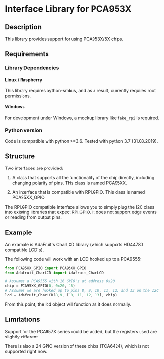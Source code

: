 # Interface Library for PCA953X

## Description

This library provides support for using PCA953X/5X chips.

## Requirements
### Library Dependencies
#### Linux / Raspberry
This library requires python-smbus, and as a result, currently requires root permissions.
#### Windows
For development under Windows, a mockup library like `fake_rpi` is required.

### Python version

Code is compatible with python >=3.6. Tested with python 3.7 (31.08.2019).

## Structure

Two interfaces are provided:

1. A class that supports all the functionality of the chip directly,
including changing polarity of pins. This class is named PCA95XX.

2. An interface that is compatible with RPi.GPIO. This class is named PCA95XX_GPIO


The RPi.GPIO compatible interface allows you to simply plug the I2C class
into existing libraries that expect RPi.GPIO.  It does not support edge events
or reading from output pins.


## Example

An example is AdaFruit's CharLCD library (which supports HD44780 compatible LCD's).

The following code will work with an LCD hooked up to a PCA9555:

```python
from PCA95XX_GPIO import PCA95XX_GPIO
from Adafruit_CharLCD import Adafruit_CharLCD

# Assumes a PCA9555 with 16 GPIO's at address 0x20
chip = PCA95XX_GPIO(0, 0x20, 16) 
# Assumes we are hooked up to pins 8, 9, 10, 11, 12, and 13 on the I2C chip
lcd = Adafruit_CharLCD(8,9, [10, 11, 12, 13], chip)
```

From this point, the lcd object will function as it does normally.

## Limitations

Support for the PCA957X series could be added, but the registers used are slightly different.

There is also a 24 GPIO version of these chips (TCA6424), which is not supported right now.
